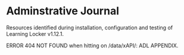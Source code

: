 # Adminstrative Journal

Resources identified during installation, configuration and testing of Learning Locker v1.12.1.

ERROR 404 NOT FOUND when hitting on /data/xAPI/: ADL APPENDIX.


